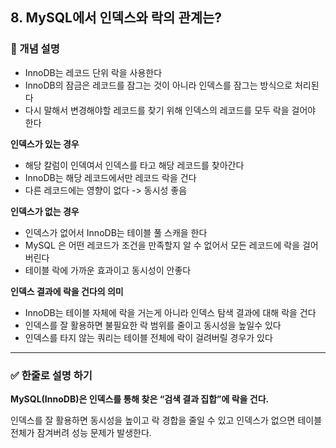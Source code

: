 ## 8. MySQL에서 인덱스와 락의 관계는?

### 🧠 개념 설명
- InnoDB는 레코드 단위 락을 사용한다
- InnoDB의 잠금은 레코드를 잠그는 것이 아니라 인덱스를 잠그는 방식으로 처리된다
- 다시 말해서 변경해야할 레코드를 찾기 위해 인덱스의 레코드를 모두 락을 걸어야 한다

**인덱스가 있는 경우**
- 해당 칼럼이 인덱여서 인덱스를 타고 해당 레코드를 찾아간다
- InnoDB는 해당 레코드에서만 레코드 락을 건다
- 다른 레코드에는 영향이 없다 -> 동시성 좋음


**인덱스가 없는 경우**
- 인덱스가 없어서 InnoDB는 테이블 풀 스캐을 한다
- MySQL 은 어떤 레코드가 조건을 만족할지 알 수 없어서 모든 레코드에 락을 걸어버린다
- 테이블 락에 가까운 효과이고 동시성이 안좋다

**인덱스 결과에 락을 건다의 의미**
- InnoDB는 테이블 자체에 락을 거는게 아니라 인덱스 탐색 결과에 대해 락을 건다
- 인덱스를 잘 활용하면 불필요한 락 범위를 줄이고 동시성을 높일수 있다
- 인덱스를 타지 않는 쿼리는 테이블 전체에 락이 걸려버릴 경우가 있다




---
### ✅ 한줄로 설명 하기

**MySQL(InnoDB)은 인덱스를 통해 찾은 “검색 결과 집합”에 락을 건다.**

인덱스를 잘 활용하면 동시성을 높이고 락 경합을 줄일 수 있고 인덱스가 없으면 테이블 전체가 잠겨버려 성능 문제가 발생한다.
